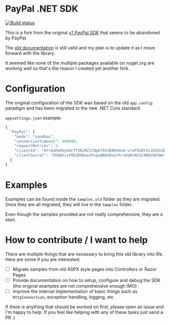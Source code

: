 # PayPal .NET SDK

[![Build status](https://ci.appveyor.com/api/projects/status/kofokkh2ir74hywx?svg=true)](https://ci.appveyor.com/project/tucaz/paypal-net-sdk)

This is a fork from the original [v1 PayPal SDK](https://github.com/paypal/PayPal-NET-SDK) that seems to be abandoned by PayPal.

The [old documentation](https://github.com/paypal/PayPal-NET-SDK/blob/develop/README.md) is still valid and my plan is to update it as I move forward with the library.

It seemed like none of the multiple packages available on nuget.org are working well so that's the reason I created yet another fork.

# Configuration

The original configuration of the SDK was based on the old `app.config` paradigm and has been migrated to the new .NET Core standard.

`appsettings.json` example:

```js
{
  "PayPal": {
    "mode": "sandbox",
    "connectionTimeout": 360000,
    "requestRetries": 3,
    "clientId": "AYrAaReQUybACfY3NJNZ1CNpbf8IdERKSHvA-urkP5G8YXzJd2khdkD8LT2WpDMUhXjn8NPl4sTFnYa2",
    "clientSecret": "EObW1isFRDZKO6xe2FvpwABDdOsGrhrsKqMrWzSC4Ndz8k5WeYnpYofCm9EAdibSEBv5Gel6J86TzENj"
  }
}
```

# Examples

Examples can be found inside the `Samples.old` folder as they are migrated. Once they are all migrated, they will live in the `Samples` folder.

Even though the samples provided are not really comprehensive, they are a start.

# How to contribute / I want to help
 
 There are multiple things that are necessary to bring this old library into life. Here are some if you are interested:
 
 - [ ] Migrate samples from old ASPX style pages into Controllers or Razor Pages
 - [ ] Provide documentation on how to setup, configure and debug the SDK (the original examples are not comprehensive enough IMO)
 - [ ] Improve the internal implementation of basic things such as `HttpConnection`, exception handling, logging, etc
 
 If there is anything that should be worked on first, please open an issue and I'm happy to help. If you feel like helping with any of these tasks just send a PR :) 